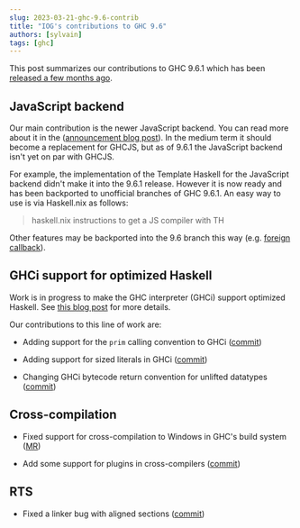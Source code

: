 ```yaml
---
slug: 2023-03-21-ghc-9.6-contrib
title: "IOG's contributions to GHC 9.6"
authors: [sylvain]
tags: [ghc]
---
```


This post summarizes our contributions to GHC 9.6.1 which has been [released a
few months
ago](https://www.haskell.org/ghc/blog/20230310-ghc-9.6.1-released.html).

## JavaScript backend

Our main contribution is the newer JavaScript backend. You can read more about
it in the ([announcement blog
post](https://engineering.iog.io/2022-12-13-ghc-js-backend-merged)). In the
medium term it should become a replacement for GHCJS, but as of 9.6.1 the
JavaScript backend isn't yet on par with GHCJS.

For example, the implementation of the Template Haskell for the JavaScript
backend didn't make it into the 9.6.1 release.
However it is now ready and has been backported to unofficial branches of GHC
9.6.1. An easy way to use is via Haskell.nix as follows:

> haskell.nix instructions to get a JS compiler with TH

Other features may be backported into the 9.6 branch this way (e.g. [foreign
callback](https://gitlab.haskell.org/ghc/ghc/-/merge_requests/10128)).

## GHCi support for optimized Haskell

Work is in progress to make the GHC interpreter (GHCi) support optimized
Haskell. See [this blog
post](https://well-typed.com/blog/2023/02/interface-files-with-core/) for more
details.

Our contributions to this line of work are:

- Adding support for the `prim` calling convention to GHCi
  ([commit](https://gitlab.haskell.org/ghc/ghc/-/commit/45426a6d60a2f8416c462f10eddc7e3f2ff748ce))

- Adding support for sized literals in GHCi
  ([commit](https://gitlab.haskell.org/ghc/ghc/-/commit/7679d3ef4e1afa0a48c0f8f422e3302f27863eeb))

- Changing GHCi bytecode return convention for unlifted datatypes
  ([commit](https://gitlab.haskell.org/ghc/ghc/-/commit/ad8f3e150a895bfd3f8e2936be616ebfc4f531c6))

## Cross-compilation

- Fixed support for cross-compilation to Windows in GHC's build system
  ([MR](https://gitlab.haskell.org/ghc/ghc/-/merge_requests/9310))

- Add some support for plugins in cross-compilers
  ([commit](https://gitlab.haskell.org/ghc/ghc/-/commit/f95bbdcae3e6710a92dd8244321677eef91890de))

## RTS

- Fixed a linker bug with aligned sections
  ([commit](https://gitlab.haskell.org/ghc/ghc/-/commit/2d7ca624481e7f4751f83661acc2a183268b52b0))

